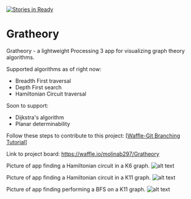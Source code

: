 [![Stories in Ready](https://badge.waffle.io/molinab297/Gratheory.png?label=ready&title=Ready)](https://waffle.io/molinab297/Gratheory)

# Gratheory
Gratheory - a lightweight Processing 3 app for visualizing graph theory algorithms.

Supported algorithms as of right now:
  - Breadth First traversal
  - Depth First search
  - Hamiltonian Circuit traversal 
  
Soon to support:
  - Dijkstra's algorithm
  - Planar determinability

Follow these steps to contribute to this project: [[Waffle-Git Branching Tutorial](https://github.com/waffleio/waffle.io)]

Link to project board: https://waffle.io/molinab297/Gratheory

Picture of app finding a Hamiltonian circuit in a K6 graph.
![alt text](https://cloud.githubusercontent.com/assets/10769110/24485934/34b4dfd2-14bc-11e7-985b-2d26e3feef43.png)

Picture of app finding a Hamiltonian circuit in a K11 graph.
![alt text](https://cloud.githubusercontent.com/assets/10769110/24526956/f685bc74-1554-11e7-8b1c-b4fe0495a817.png)

Picture of app finding performing a BFS on a K11 graph.
![alt text](https://cloud.githubusercontent.com/assets/10769110/24527000/2e4cfa14-1555-11e7-9a8e-408b99cc57d6.png)

